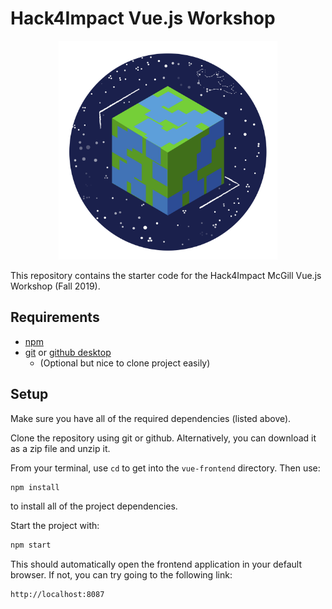 # Hack4Impact Vue.js Workshop

<center>
    <img src="vue-frontend/static/hack4impact-logo-copy-v5.0-finale.png" alt="Hack4Impact McGill" width="350"/>
</center>

This repository contains the starter code for the Hack4Impact McGill Vue.js Workshop (Fall 2019). 

## Requirements

* [npm](https://nodejs.org/en/download/)
* [git](https://git-scm.com/downloads) or [github desktop](https://desktop.github.com/)
  * (Optional but nice to clone project easily)

## Setup

Make sure you have all of the required dependencies (listed above).

Clone the repository using git or github. Alternatively, you can download it as a zip file and unzip it.

From your terminal, use `cd` to get into the `vue-frontend` directory. Then use:

```bash
npm install
```
to install all of the project dependencies.

Start the project with:
```bash
npm start
```

This should automatically open the frontend application in your default browser. If not, you can try going to the following link:

```bash
http://localhost:8087
```
